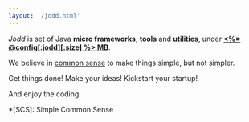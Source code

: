 ```yaml
---
layout: '/jodd.html'
---
```


*Jodd* is set of Java **micro frameworks**, **tools** and **utilities**, under
[**<%= @config[:jodd][:size] %> MB**](size-matters.html).

We believe in [common sense](principle.html) to make things simple, but not simpler.

Get things done! Make your ideas! Kickstart your startup!

And enjoy the coding.

*[SCS]: Simple Common Sense
